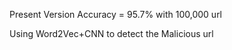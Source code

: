



Present Version Accuracy = 95.7% with 100,000 url

Using Word2Vec+CNN to detect the Malicious url


